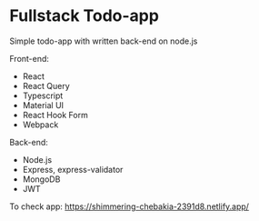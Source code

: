 # Fullstack Todo-app

Simple todo-app with written back-end on node.js

Front-end:
- React
- React Query
- Typescript
- Material UI
- React Hook Form
- Webpack

Back-end:
- Node.js
- Express, express-validator
- MongoDB
- JWT

To check app:
https://shimmering-chebakia-2391d8.netlify.app/
